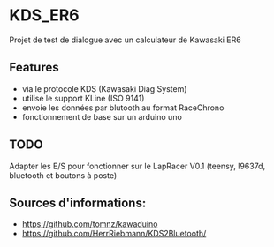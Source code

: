 # KDS_ER6

Projet de test de dialogue avec un calculateur de Kawasaki ER6

## Features

* via le protocole KDS (Kawasaki Diag System)
* utilise le support KLine (ISO 9141)
* envoie les données par blutooth au format RaceChrono
* fonctionnement de base sur un arduino uno

## TODO

Adapter les E/S pour fonctionner sur le LapRacer V0.1 (teensy, l9637d, bluetooth et boutons à poste)

## Sources d'informations:
 * https://github.com/tomnz/kawaduino
 * https://github.com/HerrRiebmann/KDS2Bluetooth/
